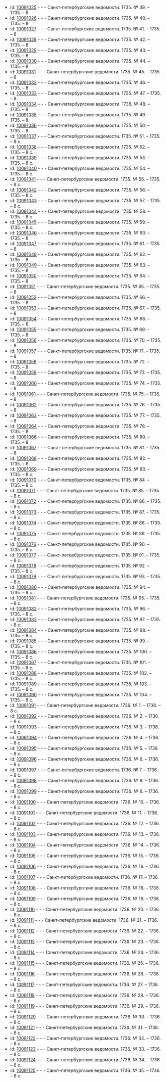 <ul>
<li>id: <a href="http://books.e-heritage.ru/book/10091025">10091025</a>	- - - Санкт-петербургские ведомости. 1735. № 39. – 1735. – 8</li>
<li>id: <a href="http://books.e-heritage.ru/book/10091026">10091026</a>	- - - Санкт-петербургские ведомости. 1735. № 40. – 1735. – 8</li>
<li>id: <a href="http://books.e-heritage.ru/book/10091027">10091027</a>	- - - Санкт-петербургские ведомости. 1735. № 41. – 1735. – 8</li>
<li>id: <a href="http://books.e-heritage.ru/book/10091028">10091028</a>	- - - Санкт-петербургские ведомости. 1735. № 42. – 1735. – 8</li>
<li>id: <a href="http://books.e-heritage.ru/book/10091029">10091029</a>	- - - Санкт-петербургские ведомости. 1735. № 43. – 1735. – 8</li>
<li>id: <a href="http://books.e-heritage.ru/book/10091030">10091030</a>	- - - Санкт-петербургские ведомости. 1735. № 44. – 1735. – 8</li>
<li>id: <a href="http://books.e-heritage.ru/book/10091031">10091031</a>	- - - Санкт-петербургские ведомости. 1735. № 45. – 1735. – 8</li>
<li>id: <a href="http://books.e-heritage.ru/book/10091032">10091032</a>	- - - Санкт-петербургские ведомости. 1735. № 46. – 1735. – 8</li>
<li>id: <a href="http://books.e-heritage.ru/book/10091033">10091033</a>	- - - Санкт-петербургские ведомости. 1735. № 47. – 1735. – 8</li>
<li>id: <a href="http://books.e-heritage.ru/book/10091034">10091034</a>	- - - Санкт-петербургские ведомости. 1735. № 48. – 1735. – 8</li>
<li>id: <a href="http://books.e-heritage.ru/book/10091035">10091035</a>	- - - Санкт-петербургские ведомости. 1735. № 49. – 1735. – 8</li>
<li>id: <a href="http://books.e-heritage.ru/book/10091036">10091036</a>	- - - Санкт-петербургские ведомости. 1735. № 50. – 1735. – 8</li>
<li>id: <a href="http://books.e-heritage.ru/book/10091037">10091037</a>	- - - Санкт-петербургские ведомости. 1735. № 51. – 1735. – 8 с.</li>
<li>id: <a href="http://books.e-heritage.ru/book/10091038">10091038</a>	- - - Санкт-петербургские ведомости. 1735. № 52. – 1735. – 8 с.</li>
<li>id: <a href="http://books.e-heritage.ru/book/10091039">10091039</a>	- - - Санкт-петербургские ведомости. 1735. № 53. – 1735. – 8 с.</li>
<li>id: <a href="http://books.e-heritage.ru/book/10091040">10091040</a>	- - - Санкт-петербургские ведомости. 1735. № 54. – 1735. – 8 с.</li>
<li>id: <a href="http://books.e-heritage.ru/book/10091041">10091041</a>	- - - Санкт-петербургские ведомости. 1735. № 55. – 1735. – 8 с.</li>
<li>id: <a href="http://books.e-heritage.ru/book/10091042">10091042</a>	- - - Санкт-петербургские ведомости. 1735. № 56. – 1735. – 8 с.</li>
<li>id: <a href="http://books.e-heritage.ru/book/10091043">10091043</a>	- - - Санкт-петербургские ведомости. 1735. № 57. – 1735. – 8 с.</li>
<li>id: <a href="http://books.e-heritage.ru/book/10091044">10091044</a>	- - - Санкт-петербургские ведомости. 1735. № 58. – 1735. – 8 с.</li>
<li>id: <a href="http://books.e-heritage.ru/book/10091045">10091045</a>	- - - Санкт-петербургские ведомости. 1735. № 59. – 1735. – 8 с.</li>
<li>id: <a href="http://books.e-heritage.ru/book/10091046">10091046</a>	- - - Санкт-петербургские ведомости. 1735. № 60. – 1735. – 8</li>
<li>id: <a href="http://books.e-heritage.ru/book/10091047">10091047</a>	- - - Санкт-петербургские ведомости. 1735. № 61. – 1735. – 8</li>
<li>id: <a href="http://books.e-heritage.ru/book/10091048">10091048</a>	- - - Санкт-петербургские ведомости. 1735. № 62. – 1735. – 8</li>
<li>id: <a href="http://books.e-heritage.ru/book/10091049">10091049</a>	- - - Санкт-петербургские ведомости. 1735. № 63. – 1735. – 8</li>
<li>id: <a href="http://books.e-heritage.ru/book/10091050">10091050</a>	- - - Санкт-петербургские ведомости. 1735. № 64. – 1735. – 8</li>
<li>id: <a href="http://books.e-heritage.ru/book/10091051">10091051</a>	- - - Санкт-петербургские ведомости. 1735. № 65. – 1735. – 8</li>
<li>id: <a href="http://books.e-heritage.ru/book/10091052">10091052</a>	- - - Санкт-петербургские ведомости. 1735. № 66. – 1735. – 8</li>
<li>id: <a href="http://books.e-heritage.ru/book/10091053">10091053</a>	- - - Санкт-петербургские ведомости. 1735. № 67. – 1735. – 8</li>
<li>id: <a href="http://books.e-heritage.ru/book/10091054">10091054</a>	- - - Санкт-петербургские ведомости. 1735. № 68. – 1735. – 8</li>
<li>id: <a href="http://books.e-heritage.ru/book/10091055">10091055</a>	- - - Санкт-петербургские ведомости. 1735. № 69. – 1735. – 8</li>
<li>id: <a href="http://books.e-heritage.ru/book/10091056">10091056</a>	- - - Санкт-петербургские ведомости. 1735. № 70. – 1735. – 8</li>
<li>id: <a href="http://books.e-heritage.ru/book/10091057">10091057</a>	- - - Санкт-петербургские ведомости. 1735. № 71. – 1735. – 8</li>
<li>id: <a href="http://books.e-heritage.ru/book/10091058">10091058</a>	- - - Санкт-петербургские ведомости. 1735. № 72. – 1735. – 8</li>
<li>id: <a href="http://books.e-heritage.ru/book/10091059">10091059</a>	- - - Санкт-петербургские ведомости. 1735. № 73. – 1735. – 8</li>
<li>id: <a href="http://books.e-heritage.ru/book/10091060">10091060</a>	- - - Санкт-петербургские ведомости. 1735. № 74. – 1735. – 8</li>
<li>id: <a href="http://books.e-heritage.ru/book/10091061">10091061</a>	- - - Санкт-петербургские ведомости. 1735. № 75. – 1735. – 8</li>
<li>id: <a href="http://books.e-heritage.ru/book/10091062">10091062</a>	- - - Санкт-петербургские ведомости. 1735. № 76. – 1735. – 8</li>
<li>id: <a href="http://books.e-heritage.ru/book/10091063">10091063</a>	- - - Санкт-петербургские ведомости. 1735. № 77. – 1735. – 8</li>
<li>id: <a href="http://books.e-heritage.ru/book/10091064">10091064</a>	- - - Санкт-петербургские ведомости. 1735. № 78. – 1735. – 8</li>
<li>id: <a href="http://books.e-heritage.ru/book/10091066">10091066</a>	- - - Санкт-петербургские ведомости. 1735. № 80. – 1735. – 8</li>
<li>id: <a href="http://books.e-heritage.ru/book/10091067">10091067</a>	- - - Санкт-петербургские ведомости. 1735. № 81. – 1735. – 8</li>
<li>id: <a href="http://books.e-heritage.ru/book/10091068">10091068</a>	- - - Санкт-петербургские ведомости. 1735. № 82. – 1735. – 8</li>
<li>id: <a href="http://books.e-heritage.ru/book/10091069">10091069</a>	- - - Санкт-петербургские ведомости. 1735. № 83. – 1735. – 8 с.</li>
<li>id: <a href="http://books.e-heritage.ru/book/10091070">10091070</a>	- - - Санкт-петербургские ведомости. 1735. № 84. – 1735. – 8 с.</li>
<li>id: <a href="http://books.e-heritage.ru/book/10091071">10091071</a>	- - - Санкт-петербургские ведомости. 1735. № 85. – 1735. – 8 с.</li>
<li>id: <a href="http://books.e-heritage.ru/book/10091072">10091072</a>	- - - Санкт-петербургские ведомости. 1735. № 86. – 1735. – 8 с.</li>
<li>id: <a href="http://books.e-heritage.ru/book/10091073">10091073</a>	- - - Санкт-петербургские ведомости. 1735. № 87. – 1735. – 8 с.</li>
<li>id: <a href="http://books.e-heritage.ru/book/10091074">10091074</a>	- - - Санкт-петербургские ведомости. 1735. № 88. – 1735. – 8 с.</li>
<li>id: <a href="http://books.e-heritage.ru/book/10091075">10091075</a>	- - - Санкт-петербургские ведомости. 1735. № 89. – 1735. – 8 с.</li>
<li>id: <a href="http://books.e-heritage.ru/book/10091076">10091076</a>	- - - Санкт-петербургские ведомости. 1735. № 90. – 1735. – 8 с.</li>
<li>id: <a href="http://books.e-heritage.ru/book/10091077">10091077</a>	- - - Санкт-петербургские ведомости. 1735. № 91. – 1735. – 8 с.</li>
<li>id: <a href="http://books.e-heritage.ru/book/10091078">10091078</a>	- - - Санкт-петербургские ведомости. 1735. № 92. – 1735. – 8 с.</li>
<li>id: <a href="http://books.e-heritage.ru/book/10091079">10091079</a>	- - - Санкт-петербургские ведомости. 1735. № 93. – 1735. – 8 с.</li>
<li>id: <a href="http://books.e-heritage.ru/book/10091080">10091080</a>	- - - Санкт-петербургские ведомости. 1735. № 94. – 1735. – 8 с.</li>
<li>id: <a href="http://books.e-heritage.ru/book/10091081">10091081</a>	- - - Санкт-петербургские ведомости. 1735. № 95. – 1735. – 8 с.</li>
<li>id: <a href="http://books.e-heritage.ru/book/10091082">10091082</a>	- - - Санкт-петербургские ведомости. 1735. № 96. – 1735. – 8 с.</li>
<li>id: <a href="http://books.e-heritage.ru/book/10091083">10091083</a>	- - - Санкт-петербургские ведомости. 1735. № 97. – 1735. – 8 с.</li>
<li>id: <a href="http://books.e-heritage.ru/book/10091084">10091084</a>	- - - Санкт-петербургские ведомости. 1735. № 98. – 1735. – 8 с.</li>
<li>id: <a href="http://books.e-heritage.ru/book/10091085">10091085</a>	- - - Санкт-петербургские ведомости. 1735. № 99. – 1735. – 8 с.</li>
<li>id: <a href="http://books.e-heritage.ru/book/10091086">10091086</a>	- - - Санкт-петербургские ведомости. 1735. № 100. – 1735. – 8 с.</li>
<li>id: <a href="http://books.e-heritage.ru/book/10091087">10091087</a>	- - - Санкт-петербургские ведомости. 1735. № 101. – 1735. – 8 с.</li>
<li>id: <a href="http://books.e-heritage.ru/book/10091088">10091088</a>	- - - Санкт-петербургские ведомости. 1735. № 102. – 1735. – 8 с.</li>
<li>id: <a href="http://books.e-heritage.ru/book/10091089">10091089</a>	- - - Санкт-петербургские ведомости. 1735. № 103. – 1735. – 8 с.</li>
<li>id: <a href="http://books.e-heritage.ru/book/10091090">10091090</a>	- - - Санкт-петербургские ведомости. 1735. № 104. – 1735. – 8 с.</li>
<li>id: <a href="http://books.e-heritage.ru/book/10091091">10091091</a>	- - - Санкт-петербургские ведомости. 1736. № 1. – 1736. – 8 с.</li>
<li>id: <a href="http://books.e-heritage.ru/book/10091092">10091092</a>	- - - Санкт-петербургские ведомости. 1736. № 2. – 1736. – 8 с.</li>
<li>id: <a href="http://books.e-heritage.ru/book/10091093">10091093</a>	- - - Санкт-петербургские ведомости. 1736. № 3. – 1736. – 8 с.</li>
<li>id: <a href="http://books.e-heritage.ru/book/10091094">10091094</a>	- - - Санкт-петербургские ведомости. 1736. № 4. – 1736. – 8 с.</li>
<li>id: <a href="http://books.e-heritage.ru/book/10091095">10091095</a>	- - - Санкт-петербургские ведомости. 1736. № 5. – 1736. – 8 с.</li>
<li>id: <a href="http://books.e-heritage.ru/book/10091096">10091096</a>	- - - Санкт-петербургские ведомости. 1736. № 6. – 1736. – 8 с.</li>
<li>id: <a href="http://books.e-heritage.ru/book/10091097">10091097</a>	- - - Санкт-петербургские ведомости. 1736. № 7. – 1736. – 8 с.</li>
<li>id: <a href="http://books.e-heritage.ru/book/10091098">10091098</a>	- - - Санкт-петербургские ведомости. 1736. № 8. – 1736. – 8 с.</li>
<li>id: <a href="http://books.e-heritage.ru/book/10091099">10091099</a>	- - - Санкт-петербургские ведомости. 1736. № 9. – 1736. – 8 с.</li>
<li>id: <a href="http://books.e-heritage.ru/book/10091100">10091100</a>	- - - Санкт-петербургские ведомости. 1736. № 10. – 1736. – 8 с.</li>
<li>id: <a href="http://books.e-heritage.ru/book/10091101">10091101</a>	- - - Санкт-петербургские ведомости. 1736. № 11. – 1736. – 8 с.</li>
<li>id: <a href="http://books.e-heritage.ru/book/10091102">10091102</a>	- - - Санкт-петербургские ведомости. 1736. № 12. – 1736. – 8 с.</li>
<li>id: <a href="http://books.e-heritage.ru/book/10091103">10091103</a>	- - - Санкт-петербургские ведомости. 1736. № 13. – 1736. – 8 с.</li>
<li>id: <a href="http://books.e-heritage.ru/book/10091104">10091104</a>	- - - Санкт-петербургские ведомости. 1736. № 14. – 1736. – 8 с.</li>
<li>id: <a href="http://books.e-heritage.ru/book/10091105">10091105</a>	- - - Санкт-петербургские ведомости. 1736. № 15. – 1736. – 8 с.</li>
<li>id: <a href="http://books.e-heritage.ru/book/10091106">10091106</a>	- - - Санкт-петербургские ведомости. 1736. № 16. – 1736. – 8 с.</li>
<li>id: <a href="http://books.e-heritage.ru/book/10091107">10091107</a>	- - - Санкт-петербургские ведомости. 1736. № 17. – 1736. – 8 с.</li>
<li>id: <a href="http://books.e-heritage.ru/book/10091108">10091108</a>	- - - Санкт-петербургские ведомости. 1736. № 18. – 1736. – 8 с.</li>
<li>id: <a href="http://books.e-heritage.ru/book/10091109">10091109</a>	- - - Санкт-петербургские ведомости. 1736. № 19. – 1736. – 8 с.</li>
<li>id: <a href="http://books.e-heritage.ru/book/10091110">10091110</a>	- - - Санкт-петербургские ведомости. 1736. № 20. – 1736. – 8 с.</li>
<li>id: <a href="http://books.e-heritage.ru/book/10091111">10091111</a>	- - - Санкт-петербургские ведомости. 1736. № 21. – 1736. – 8 с.</li>
<li>id: <a href="http://books.e-heritage.ru/book/10091112">10091112</a>	- - - Санкт-петербургские ведомости. 1736. № 22. – 1736. – 8 с.</li>
<li>id: <a href="http://books.e-heritage.ru/book/10091113">10091113</a>	- - - Санкт-петербургские ведомости. 1736. № 23. – 1736. – 8 с.</li>
<li>id: <a href="http://books.e-heritage.ru/book/10091114">10091114</a>	- - - Санкт-петербургские ведомости. 1736. № 24. – 1736. – 8 с.</li>
<li>id: <a href="http://books.e-heritage.ru/book/10091115">10091115</a>	- - - Санкт-петербургские ведомости. 1736. № 25. – 1736. – 8 с.</li>
<li>id: <a href="http://books.e-heritage.ru/book/10091116">10091116</a>	- - - Санкт-петербургские ведомости. 1736. № 26. – 1736. – 8 с.</li>
<li>id: <a href="http://books.e-heritage.ru/book/10091117">10091117</a>	- - - Санкт-петербургские ведомости. 1736. № 27. – 1736. – 8 с.</li>
<li>id: <a href="http://books.e-heritage.ru/book/10091118">10091118</a>	- - - Санкт-петербургские ведомости. 1736. № 28. – 1736. – 8 с.</li>
<li>id: <a href="http://books.e-heritage.ru/book/10091119">10091119</a>	- - - Санкт-петербургские ведомости. 1736. № 29. – 1736. – 8 с.</li>
<li>id: <a href="http://books.e-heritage.ru/book/10091120">10091120</a>	- - - Санкт-петербургские ведомости. 1736. № 30. – 1736. – 8 с.</li>
<li>id: <a href="http://books.e-heritage.ru/book/10091121">10091121</a>	- - - Санкт-петербургские ведомости. 1736. № 31. – 1736. – 8 с.</li>
<li>id: <a href="http://books.e-heritage.ru/book/10091122">10091122</a>	- - - Санкт-петербургские ведомости. 1736. № 32. – 1736. – 8 с.</li>
<li>id: <a href="http://books.e-heritage.ru/book/10091123">10091123</a>	- - - Санкт-петербургские ведомости. 1736. № 33. – 1736. – 8 с.</li>
<li>id: <a href="http://books.e-heritage.ru/book/10091124">10091124</a>	- - - Санкт-петербургские ведомости. 1736. № 34. – 1736. – 8 с.</li>
<li>id: <a href="http://books.e-heritage.ru/book/10091125">10091125</a>	- - - Санкт-петербургские ведомости. 1736. № 35. – 1736. – 8 с.</li>
</ul>
